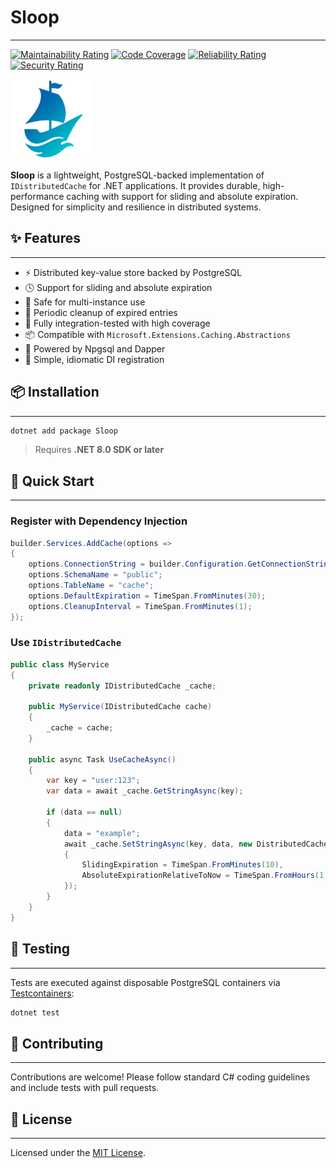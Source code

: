﻿# Sloop


---

[![Maintainability Rating](https://sonarcloud.io/api/project_badges/measure?project=dev-hancock_Sloop&metric=sqale_rating)](https://sonarcloud.io/summary/new_code?id=dev-hancock_Sloop)
[![Code Coverage](https://sonarcloud.io/api/project_badges/measure?project=dev-hancock_Sloop&metric=coverage)](https://sonarcloud.io/summary/new_code?id=dev-hancock_Sloop)
[![Reliability Rating](https://sonarcloud.io/api/project_badges/measure?project=dev-hancock_Sloop&metric=reliability_rating)](https://sonarcloud.io/summary/new_code?id=dev-hancock_Sloop)
[![Security Rating](https://sonarcloud.io/api/project_badges/measure?project=dev-hancock_Sloop&metric=security_rating)](https://sonarcloud.io/summary/new_code?id=dev-hancock_Sloop)

![Sloop logo](icon.png)

**Sloop** is a lightweight, PostgreSQL-backed implementation of `IDistributedCache` for .NET applications. It provides durable, high-performance caching with support for sliding and absolute expiration. Designed for simplicity and resilience in distributed systems.

## ✨ Features

---

- ⚡ Distributed key-value store backed by PostgreSQL
- 🕓 Support for sliding and absolute expiration
- 🔁 Safe for multi-instance use
- 🧹 Periodic cleanup of expired entries
- 🧪 Fully integration-tested with high coverage
- 📦 Compatible with `Microsoft.Extensions.Caching.Abstractions`
- 🐘 Powered by Npgsql and Dapper
- 💉 Simple, idiomatic DI registration

## 📦 Installation

---

```bash
dotnet add package Sloop
````

> Requires **.NET 8.0 SDK or later**

## 🚀 Quick Start

---

### Register with Dependency Injection

```csharp
builder.Services.AddCache(options =>
{
    options.ConnectionString = builder.Configuration.GetConnectionString("Postgres")!;
    options.SchemaName = "public";
    options.TableName = "cache";
    options.DefaultExpiration = TimeSpan.FromMinutes(30);
    options.CleanupInterval = TimeSpan.FromMinutes(1);
});
```

### Use `IDistributedCache`

```csharp
public class MyService
{
    private readonly IDistributedCache _cache;

    public MyService(IDistributedCache cache)
    {
        _cache = cache;
    }

    public async Task UseCacheAsync()
    {
        var key = "user:123";
        var data = await _cache.GetStringAsync(key);

        if (data == null)
        {
            data = "example";
            await _cache.SetStringAsync(key, data, new DistributedCacheEntryOptions
            {
                SlidingExpiration = TimeSpan.FromMinutes(10),
                AbsoluteExpirationRelativeToNow = TimeSpan.FromHours(1)
            });
        }
    }
}
```

## 🧪 Testing

---

Tests are executed against disposable PostgreSQL containers via [Testcontainers](https://github.com/testcontainers/testcontainers-dotnet):

```bash
dotnet test
```

## 🤝 Contributing

--- 

Contributions are welcome! Please follow standard C# coding guidelines and include tests with pull requests.

## 📄 License

--- 

Licensed under the [MIT License](LICENSE).


